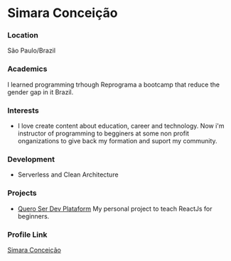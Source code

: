 # Simara Conceição

### Location

São Paulo/Brazil

### Academics

I learned programming trhough Reprograma a bootcamp that reduce the gender gap in it Brazil.

### Interests

- I love create content about education, career and technology. Now i'm instructor of programming to begginers at some non profit onganizations to give back my formation and suport my community.

### Development

- Serverless and Clean Architecture

### Projects

- [Quero Ser Dev Plataform](https://github.com/simaraconceicao/quero-ser-dev-plataform) My personal project to teach ReactJs for beginners.

### Profile Link

[Simara Conceição]()